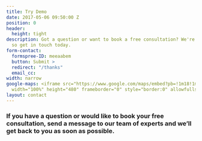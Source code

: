 ```yaml
---
title: Try Demo
date: 2017-05-06 09:50:00 Z
position: 0
header:
  height: tight
description: Got a question or want to book a free consultation? We're here to help
  so get in touch today.
form-contact:
  formspree-ID: meeaabem
  button: Submit >
  redirect: "/thanks"
  email_cc: 
width: narrow
google-maps: <iframe src="https://www.google.com/maps/embed?pb=!1m18!1m12!1m3!1d2482.711712189428!2d-0.14440268442472518!3d51.51850477963702!2m3!1f0!2f0!3f0!3m2!1i1024!2i768!4f13.1!3m3!1m2!1s0x48761ad5966688f5%3A0x7f597ce753ed6230!2s85%20Great%20Portland%20St%2C%20London%20W1W%207LT!5e0!3m2!1sen!2suk!4v1593432508487!5m2!1sen!2suk"
  width="100%" height="480" frameborder="0" style="border:0" allowfullscreen></iframe>
layout: contact
---
```


### If you have a question or would like to book your free consultation, send a message to our team of experts and we’ll get back to you as soon as possible.